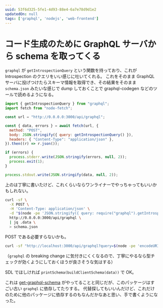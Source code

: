 ```yaml
---
uuid: 53f6d325-5fe1-4d93-88e4-6a7e78d9d1e2
updatedOn: null
tags: ['graphql', 'nodejs', 'web-frontend']
---
```


# コード生成のために GraphQL サーバから schema を取ってくる

`graphql` が `getIntrospectionQuery` という関数を持っており、これが Introspection のクエリをいい感じに吐いてくれる。
これをそのまま GraphQL サーバに投げつけたらスキーマ情報を取得でき、その結果をそのまま `schema.json` みたいな感じで dump しておくことで graphql-codegen などのツールで読めるようになる。

```js
import { getIntrospectionQuery } from "graphql";
import fetch from "node-fetch";

const url = "http://0.0.0.0:3000/api/graphql";

const { data, errors } = await fetch(url, {
  method: "POST",
  body: JSON.stringify({ query: getIntrospectionQuery() }),
  headers: { "Content-Type": "application/json" },
}).then((r) => r.json());

if (errors) {
  process.stderr.write(JSON.stringify(errors, null, 2));
  process.exit(1);
}

process.stdout.write(JSON.stringify(data, null, 2));
```

上のは丁寧に書いたけど、これくらいならワンライナーでやっちゃってもいいかもしれない。

```bash
curl -sf \
  -X POST \
  -H 'Content-Type: application/json' \
  -d "$(node -pe 'JSON.stringify({ query: require("graphql").getIntrospectionQuery() })')" \
  http://0.0.0.0:3000/api/graphql \
  | jq .data \
  > schema.json
```

POST である必要すらないかも。

```bash
curl -sf "http://localhost:3000/api/graphql?query=$(node -pe 'encodeURI(require("graphql").getIntrospectionQuery())')" | jq .data > schema.json
```

（`graphql` の breaking change に気付きにくくなるので、丁寧にやるなら型チェックが効くようにしておくほうが良さそうな気はする）

SDL でほしければ  `printSchema(buildClientSchema(data))` で OK。

これは [get-graphql-schema](https://github.com/prisma-labs/get-graphql-schema) がやってることと同じだが、このパッケージはすごい古い `graphql` に依存してたりする。
代替探してもいいんだけど、これだけのために他のパッケージに依存するのもなんだかなあと思い、手で書くようになった。
